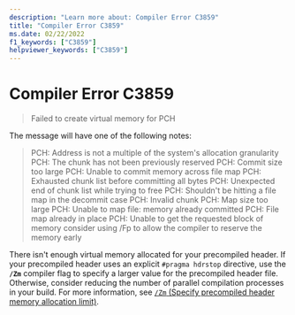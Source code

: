 ```yaml
---
description: "Learn more about: Compiler Error C3859"
title: "Compiler Error C3859"
ms.date: 02/22/2022
f1_keywords: ["C3859"]
helpviewer_keywords: ["C3859"]
---
```

# Compiler Error C3859

> Failed to create virtual memory for PCH

The message will have one of the following notes:
>PCH: Address is not a multiple of the system's allocation granularity
>PCH: The chunk has not been previously reserved
>PCH: Commit size too large
>PCH: Unable to commit memory across file map
>PCH: Exhausted chunk list before committing all bytes
>PCH: Unexpected end of chunk list while trying to free
>PCH: Shouldn't be hitting a file map in the decommit case
>PCH: Invalid chunk
>PCH: Map size too large
>PCH: Unable to map file: memory already committed
>PCH: File map already in place
>PCH: Unable to get the requested block of memory
>consider using /Fp to allow the compiler to reserve the memory early

There isn't enough virtual memory allocated for your precompiled header. If your precompiled header uses an explicit `#pragma hdrstop` directive, use the **`/Zm`** compiler flag to specify a larger value for the precompiled header file. Otherwise, consider reducing the number of parallel compilation processes in your build. For more information, see [`/Zm` (Specify precompiled header memory allocation limit)](../../build/reference/zm-specify-precompiled-header-memory-allocation-limit.md).

